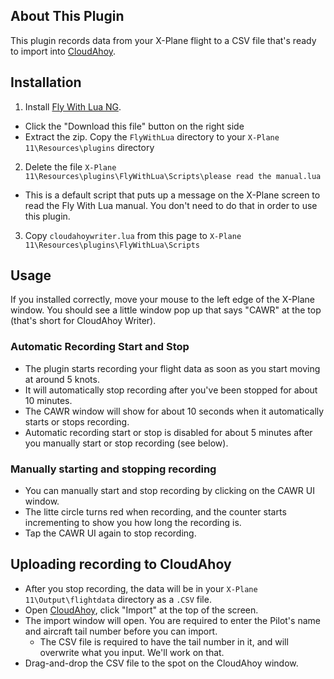 ## About This Plugin
This plugin records data from your X-Plane flight to a CSV file that's ready to import into [CloudAhoy](https://www.cloudahoy.com/). 

## Installation
1. Install [Fly With Lua NG](https://forums.x-plane.org/index.php?/files/file/38445-flywithlua-ng-next-generation-edition-for-x-plane-11-win-lin-mac/).
  - Click the "Download this file" button on the right side
  - Extract the zip. Copy the `FlyWithLua` directory to your `X-Plane 11\Resources\plugins` directory
2. Delete the file `X-Plane 11\Resources\plugins\FlyWithLua\Scripts\please read the manual.lua`
  - This is a default script that puts up a message on the X-Plane screen to read the Fly With Lua manual. You don't need to do that in order to use this plugin.
3. Copy `cloudahoywriter.lua` from this page to `X-Plane 11\Resources\plugins\FlyWithLua\Scripts`

## Usage
If you installed correctly, move your mouse to the left edge of the X-Plane window. You should see a little window pop up that says "CAWR" at the top (that's short for CloudAhoy Writer).

### Automatic Recording Start and Stop
* The plugin starts recording your flight data as soon as you start moving at around 5 knots.
* It will automatically stop recording after you've been stopped for about 10 minutes.
* The CAWR window will show for about 10 seconds when it automatically starts or stops recording.
* Automatic recording start or stop is disabled for about 5 minutes after you manually start or stop recording (see below).

### Manually starting and stopping recording
* You can manually start and stop recording by clicking on the CAWR UI window.
* The litte circle turns red when recording, and the counter starts incrementing to show you how long the recording is.
* Tap the CAWR UI again to stop recording.

## Uploading recording to CloudAhoy
* After you stop recording, the data will be in your `X-Plane 11\Output\flightdata` directory as a `.CSV` file.
* Open [CloudAhoy](https://www.cloudahoy.com), click "Import" at the top of the screen.
* The import window will open. You are required to enter the Pilot's name and aircraft tail number before you can import.
  * The CSV file is required to have the tail number in it, and will overwrite what you input. We'll work on that.
* Drag-and-drop the CSV file to the spot on the CloudAhoy window.